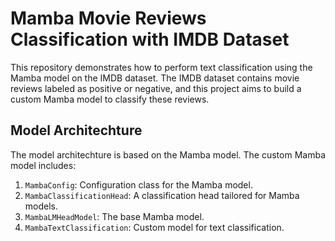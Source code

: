 # Mamba Movie Reviews Classification with IMDB Dataset

This repository demonstrates how to perform text classification using the Mamba model on the IMDB dataset. The IMDB dataset contains movie reviews labeled as positive or negative, and this project aims to build a custom Mamba model to classify these reviews.

## Model Architechture
The model architechture is based on the Mamba model. The custom Mamba model includes:
1. `MambaConfig`: Configuration class for the Mamba model.
2. `MambaClassificationHead`: A classification head tailored for Mamba models.
3. `MambaLMHeadModel`: The base Mamba model.
4. `MambaTextClassification`: Custom model for text classification.
